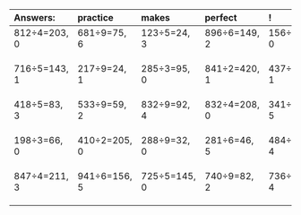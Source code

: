 | Answers: | practice | makes | perfect | ! |
| :--- | :--- | :--- | :--- | :--- |
| 812÷4=203, 0 | 681÷9=75, 6 | 123÷5=24, 3 | 896÷6=149, 2 | 156÷6=26, 0 | 
|   |   |   |   |   | 
|   |   |   |   |   | 
|   |   |   |   |   | 
| 716÷5=143, 1 | 217÷9=24, 1 | 285÷3=95, 0 | 841÷2=420, 1 | 437÷4=109, 1 | 
|   |   |   |   |   | 
|   |   |   |   |   | 
|   |   |   |   |   | 
| 418÷5=83, 3 | 533÷9=59, 2 | 832÷9=92, 4 | 832÷4=208, 0 | 341÷8=42, 5 | 
|   |   |   |   |   | 
|   |   |   |   |   | 
|   |   |   |   |   | 
| 198÷3=66, 0 | 410÷2=205, 0 | 288÷9=32, 0 | 281÷6=46, 5 | 484÷8=60, 4 | 
|   |   |   |   |   | 
|   |   |   |   |   | 
|   |   |   |   |   | 
| 847÷4=211, 3 | 941÷6=156, 5 | 725÷5=145, 0 | 740÷9=82, 2 | 736÷6=122, 4 | 
|   |   |   |   |   | 
|   |   |   |   |   | 
|   |   |   |   |   | 

